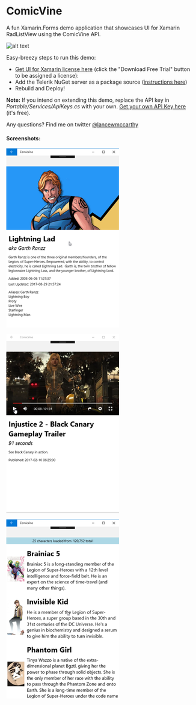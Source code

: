 # ComicVine

A fun Xamarin.Forms demo application that showcases UI for Xamarin RadListView using the ComicVine API.

![alt text](https://build.appcenter.ms/v0.1/apps/b6b81a91-ff1f-4ec2-8859-6874b4fc3e30/branches/master/badge)


Easy-breezy steps to run this demo:

- [Get UI for Xamarin license here](https://www.telerik.com/xamarin-ui) (click the "Download Free Trial" button to be assigned a license):  
- Add the Telerik NuGet server as a package source ([instructions here](https://docs.telerik.com/devtools/xamarin/installation-and-deployment/telerik-nuget-server))
- Rebuild and Deploy!

**Note:** If you intend on extending this demo, replace the API key in *Portable/Services/ApiKeys.cs* with your own. [Get your own API Key here](https://comicvine.gamespot.com/api/) (it's free).

Any questions? Find me on twitter [@lancewmccarthy](https://twitter.com/lancewmccarthy)

#### Screenshots:

![alt text](https://github.com/LanceMcCarthy/ComicVine/blob/master/Screenshots/CharacterDetailsSS.png)

![alt text](https://github.com/LanceMcCarthy/ComicVine/blob/master/Screenshots/VideoDetailsPageSS.png)

![alt text](https://github.com/LanceMcCarthy/ComicVine/blob/master/Screenshots/CharactersPageSS.png)


